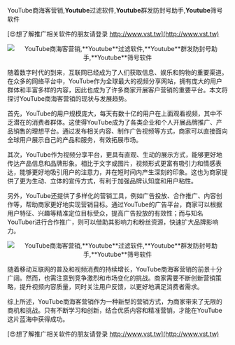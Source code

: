 YouTube商海客营销,**Youtube**过滤软件,**Youtube**群发防封号助手,**Youtube**筛号软件

[😍想了解推广相关软件的朋友请登录 http://www.vst.tw](http://www.vst.tw)

 <center><img src="https://vst.tw/MP4/tuiguang/png/6.png" alt="YouTube商海客营销,**Youtube**过滤软件,**Youtube**群发防封号助手,**Youtube**筛号软件"></center>

随着数字时代的到来，互联网已经成为了人们获取信息、娱乐和购物的重要渠道。在众多的网络平台中，YouTube作为全球最大的视频分享网站，拥有庞大的用户群体和丰富多样的内容，因此也成为了许多商家开展客户营销的重要平台。本文将探讨YouTube商海客营销的现状与发展趋势。

首先，YouTube的用户规模庞大，每天有数十亿的用户在上面观看视频，其中不乏潜在的消费者群体。这使得YouTube成为了各类企业和个人开展品牌推广、产品销售的理想平台。通过发布相关内容、制作广告视频等方式，商家可以直接面向全球用户展示自己的产品和服务，有效拓展市场。

其次，YouTube作为视频分享平台，更具有直观、生动的展示方式，能够更好地传达产品信息和品牌形象。相比于文字或图片，视频形式更富有吸引力和情感表达，能够更好地吸引用户的注意力，并在短时间内产生深刻的印象。这也为商家提供了更为生动、立体的宣传方式，有利于加强品牌认知度和用户粘性。

另外，YouTube还提供了多样化的营销工具，例如广告投放、合作推广、内容创作等，帮助商家更好地实现营销目标。通过YouTube的广告平台，商家可以根据用户特征、兴趣等精准定位目标受众，提高广告投放的有效性；而与知名YouTuber进行合作推广，则可以借助其影响力和粉丝资源，快速扩大品牌影响力。

 <center><img src="https://vst.tw/MP4/tuiguang/png/7.png" alt="YouTube商海客营销,**Youtube**过滤软件,**Youtube**群发防封号助手,**Youtube**筛号软件"></center>

随着移动互联网的普及和视频消费的持续增长，YouTube商海客营销的前景十分广阔。然而，也需注意到竞争激烈和市场变化的挑战。商家需要不断创新营销策略，提升视频内容质量，同时关注用户反馈，以更好地满足消费者需求。

综上所述，YouTube商海客营销作为一种新型的营销方式，为商家带来了无限的商机和挑战。只有不断学习和创新，结合优质内容和精准营销，才能在YouTube这片蓝海中获得成功。

[😍想了解推广相关软件的朋友请登录 http://www.vst.tw](http://www.vst.tw)




